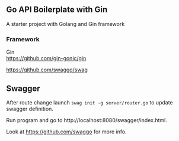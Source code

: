 ## Go API Boilerplate with Gin

A starter project with Golang and Gin framework



### Framework

Gin  
https://github.com/gin-gonic/gin

https://github.com/swaggo/swag


## Swagger

After route change launch `swag init -g server/router.go` to update swagger definition.

Run program and go to http://localhost:8080/swagger/index.html.

Look at https://github.com/swaggo for more info.